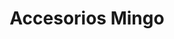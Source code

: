 ---
title: "Accesorios Mingo"
url: /ciudad-autonoma-de-buenos-aires/accesorios-mingo/
shop: piezas de automóviles
---